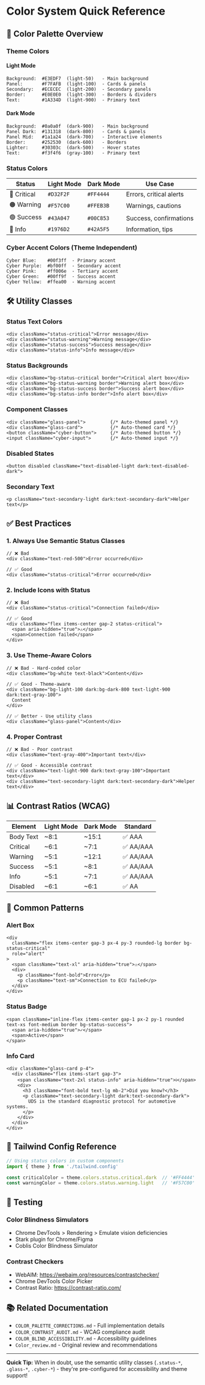 # Color System Quick Reference

## 🎨 Color Palette Overview

### Theme Colors

#### Light Mode
```
Background:  #E3EDF7  (light-50)   - Main background
Panel:       #F7FAFB  (light-100)  - Cards & panels
Secondary:   #ECECEC  (light-200)  - Secondary panels
Border:      #E0E0E0  (light-300)  - Borders & dividers
Text:        #1A334D  (light-900)  - Primary text
```

#### Dark Mode
```
Background:  #0a0a0f  (dark-900)   - Main background
Panel Dark:  #131318  (dark-800)   - Cards & panels
Panel Mid:   #1a1a24  (dark-700)   - Interactive elements
Border:      #252530  (dark-600)   - Borders
Lighter:     #30303c  (dark-500)   - Hover states
Text:        #f3f4f6  (gray-100)   - Primary text
```

### Status Colors

| Status | Light Mode | Dark Mode | Use Case |
|--------|-----------|-----------|----------|
| 🔴 Critical | `#D32F2F` | `#FF4444` | Errors, critical alerts |
| 🟠 Warning | `#F57C00` | `#FFEB3B` | Warnings, cautions |
| 🟢 Success | `#43A047` | `#00C853` | Success, confirmations |
| 🔵 Info | `#1976D2` | `#42A5F5` | Information, tips |

### Cyber Accent Colors (Theme Independent)
```
Cyber Blue:    #00f3ff  - Primary accent
Cyber Purple:  #bf00ff  - Secondary accent
Cyber Pink:    #ff006e  - Tertiary accent
Cyber Green:   #00ff9f  - Success accent
Cyber Yellow:  #ffea00  - Warning accent
```

## 🛠️ Utility Classes

### Status Text Colors
```tsx
<div className="status-critical">Error message</div>
<div className="status-warning">Warning message</div>
<div className="status-success">Success message</div>
<div className="status-info">Info message</div>
```

### Status Backgrounds
```tsx
<div className="bg-status-critical border">Critical alert box</div>
<div className="bg-status-warning border">Warning alert box</div>
<div className="bg-status-success border">Success alert box</div>
<div className="bg-status-info border">Info alert box</div>
```

### Component Classes
```tsx
<div className="glass-panel">         {/* Auto-themed panel */}
<div className="glass-card">          {/* Auto-themed card */}
<button className="cyber-button">     {/* Auto-themed button */}
<input className="cyber-input">       {/* Auto-themed input */}
```

### Disabled States
```tsx
<button disabled className="text-disabled-light dark:text-disabled-dark">
```

### Secondary Text
```tsx
<p className="text-secondary-light dark:text-secondary-dark">Helper text</p>
```

## ✅ Best Practices

### 1. Always Use Semantic Status Classes
```tsx
// ❌ Bad
<div className="text-red-500">Error occurred</div>

// ✅ Good
<div className="status-critical">Error occurred</div>
```

### 2. Include Icons with Status
```tsx
// ❌ Bad
<div className="status-critical">Connection failed</div>

// ✅ Good
<div className="flex items-center gap-2 status-critical">
  <span aria-hidden="true">⚠️</span>
  <span>Connection failed</span>
</div>
```

### 3. Use Theme-Aware Colors
```tsx
// ❌ Bad - Hard-coded color
<div className="bg-white text-black">Content</div>

// ✅ Good - Theme-aware
<div className="bg-light-100 dark:bg-dark-800 text-light-900 dark:text-gray-100">
  Content
</div>

// ✅ Better - Use utility class
<div className="glass-panel">Content</div>
```

### 4. Proper Contrast
```tsx
// ❌ Bad - Poor contrast
<div className="text-gray-400">Important text</div>

// ✅ Good - Accessible contrast
<div className="text-light-900 dark:text-gray-100">Important text</div>
<div className="text-secondary-light dark:text-secondary-dark">Helper text</div>
```

## 📊 Contrast Ratios (WCAG)

| Element | Light Mode | Dark Mode | Standard |
|---------|-----------|-----------|----------|
| Body Text | ~8:1 | ~15:1 | ✅ AAA |
| Critical | ~6:1 | ~7:1 | ✅ AA/AAA |
| Warning | ~5:1 | ~12:1 | ✅ AA/AAA |
| Success | ~5:1 | ~8:1 | ✅ AA/AAA |
| Info | ~5:1 | ~7:1 | ✅ AA/AAA |
| Disabled | ~6:1 | ~6:1 | ✅ AA |

## 🎯 Common Patterns

### Alert Box
```tsx
<div 
  className="flex items-center gap-3 px-4 py-3 rounded-lg border bg-status-critical"
  role="alert"
>
  <span className="text-xl" aria-hidden="true">⚠️</span>
  <div>
    <p className="font-bold">Error</p>
    <p className="text-sm">Connection to ECU failed</p>
  </div>
</div>
```

### Status Badge
```tsx
<span className="inline-flex items-center gap-1 px-2 py-1 rounded text-xs font-medium border bg-status-success">
  <span aria-hidden="true">✓</span>
  <span>Active</span>
</span>
```

### Info Card
```tsx
<div className="glass-card p-4">
  <div className="flex items-start gap-3">
    <span className="text-2xl status-info" aria-hidden="true">ℹ️</span>
    <div>
      <h3 className="font-bold text-lg mb-2">Did you know?</h3>
      <p className="text-secondary-light dark:text-secondary-dark">
        UDS is the standard diagnostic protocol for automotive systems.
      </p>
    </div>
  </div>
</div>
```

## 🔧 Tailwind Config Reference

```javascript
// Using status colors in custom components
import { theme } from './tailwind.config'

const criticalColor = theme.colors.status.critical.dark  // '#FF4444'
const warningColor = theme.colors.status.warning.light   // '#F57C00'
```

## 🧪 Testing

### Color Blindness Simulators
- Chrome DevTools > Rendering > Emulate vision deficiencies
- Stark plugin for Chrome/Figma
- Coblis Color Blindness Simulator

### Contrast Checkers
- WebAIM: https://webaim.org/resources/contrastchecker/
- Chrome DevTools Color Picker
- Contrast Ratio: https://contrast-ratio.com/

## 📚 Related Documentation

- `COLOR_PALETTE_CORRECTIONS.md` - Full implementation details
- `COLOR_CONTRAST_AUDIT.md` - WCAG compliance audit
- `COLOR_BLIND_ACCESSIBILITY.md` - Accessibility guidelines
- `Color_review.md` - Original review and recommendations

---

**Quick Tip:** When in doubt, use the semantic utility classes (`.status-*`, `.glass-*`, `.cyber-*`) - they're pre-configured for accessibility and theme support!
